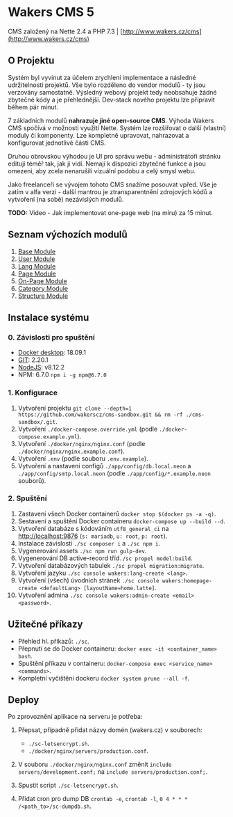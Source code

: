 # Wakers CMS 5

CMS založený na Nette 2.4 a PHP 7.3 | [http://www.wakers.cz/cms](http://www.wakers.cz/cms)

## O Projektu
Systém byl vyvinut za účelem zrychlení implementace a následné udržitelnosti projektů. Vše bylo
rozděleno do vendor modulů - ty jsou verzovány samostatně. Výsledný webový projekt tedy neobsahuje žádné
zbytečné kódy a je přehlednější. Dev-stack nového projektu lze připravit během pár minut.

7 základních modulů  **nahrazuje jiné open-source CMS**. Výhoda Wakers CMS spočívá v možnosti využití 
Nette. Systém lze rozšiřovat o další (vlastní) moduly či komponenty. Lze kompletně upravovat, nahrazovat
a konfigurovat jednotlivé části CMS. 

Druhou obrovskou výhodou je UI pro správu webu - administrátoři stránku editují téměř tak, jak ji vidí. 
Nemají k dispozici zbytečné funkce a jsou omezeni, aby zcela nenarušili vizuální podobu a celý smysl webu.

Jako freelanceři se vývojem tohoto CMS snažíme posouvat vpřed. 
Vše je zatím v alfa verzi - další mantrou je ztransparentnění zdrojových kódů a vytvoření (na sobě) nezávislých modulů.

**TODO:** Video - Jak implementovat one-page web (na míru) za 15 minut.

## Seznam výchozích modulů
1. [Base Module](http://www.github.com/wakerscz/cms-base-module)
1. [User Module](http://www.github.com/wakerscz/cms-user-module)
1. [Lang Module](http://www.github.com/wakerscz/cms-lang-module)
1. [Page Module](http://www.github.com/wakerscz/cms-page-module)
1. [On-Page Module](http://www.github.com/wakerscz/cms-onpage-module)
1. [Category Module](http://www.github.com/wakerscz/cms-category-module)
1. [Structure Module](http://www.github.com/wakerscz/cms-structure-module)

## Instalace systému

### 0. Závislosti pro spuštění
- [Docker desktop](https://www.docker.com/products/docker-desktop): 18.09.1
- [GIT](https://git-scm.com/downloads): 2.20.1
- [NodeJS](https://nodejs.org/en/download/): v8.12.2
- NPM: 6.7.0 `npm i -g npm@6.7.0`

### 1. Konfigurace
1. Vytvoření projektu `git clone --depth=1  https://github.com/wakerscz/cms-sandbox.git && rm -rf ./cms-sandbox/.git`.
1. Vytvoření `./docker-compose.override.yml` (podle `./docker-compose.example.yml`).
1. Vytvoření `./docker/nginx/nginx.conf` (podle `./docker/nginx/nginx.example.conf`).
1. Vytvoření `.env` (podle souboru `.env.example`).
1. Vytvoření a nastavení configů `./app/config/db.local.neon` a `./app/config/smtp.local.neon` (podle `./app/config/*.example.neon` souborů).

### 2. Spuštění
1. Zastavení všech Docker containerů `docker stop $(docker ps -a -q)`.
1. Sestavení a spuštění Docker containeru `docker-compose up --build --d`.
1. Vytvoření databáze s kódováním `utf8_general_ci` na [http://localhost:9876](http://localhost:9876) (`s: mariadb`, `u: root`, `p: root`).
1. Instalace závislostí `./sc composer i` a `./sc npm i`.
1. Vygenerování assets `./sc npm run gulp-dev`.
1. Vygenerování DB active-record tříd`./sc propel model:build`.
1. Vytvoření databázových tabulek `./sc propel migration:migrate`.
1. Vytvoření jazyku `./sc console wakers:lang-create <lang>`.
1. Vytvoření (všech) úvodních stránek `./sc console wakers:homepage-create <defaultLang> [layoutName=home.latte]`.
1. Vytvoření admina `./sc console wakers:admin-create <email> <password>`.

## Užitečné příkazy
- Přehled hl. příkazů: `./sc`.
- Přepnutí se do Docker containeru: `docker exec -it <container_name> bash`.
- Spuštění příkazu v containeru: `docker-compose exec <service_name> <commands>`.
- Kompletní vyčištění dockeru `docker system prune --all -f`.

## Deploy
Po zprovoznění aplikace na serveru je potřeba:

1. Přepsat, případně přidat názvy domén (wakers.cz) v souborech:
    - `./sc-letsencrypt.sh`.
    - `./docker/nginx/servers/production.conf`.
    
2. V souboru `./docker/nginx/nginx.conf` změnit `include servers/development.conf;`  na `include servers/production.conf;`.
3. Spustit script `./sc-letsencrypt.sh`.
4. Přidat cron pro dump DB `crontab -e`, `crontab -l`, `0 4 * * * /<path_to>/sc-dumpdb.sh`.
